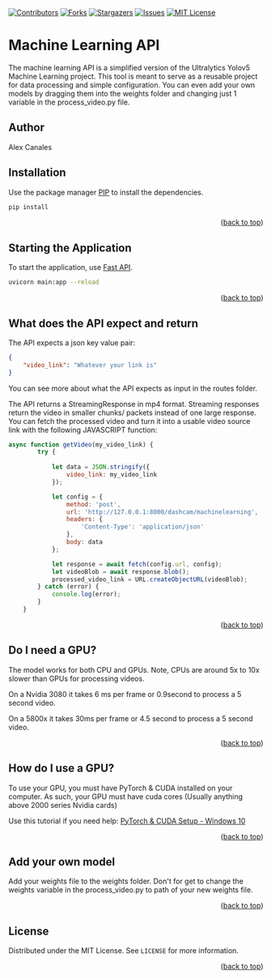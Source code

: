 [![Contributors][contributors-shield]][contributors-url]
[![Forks][forks-shield]][forks-url]
[![Stargazers][stars-shield]][stars-url]
[![Issues][issues-shield]][issues-url]
[![MIT License][license-shield]][license-url]


# Machine Learning API
The machine learning API is a simplified version of the Ultralytics Yolov5 Machine Learning project. This tool is meant to serve as a reusable project for data processing and simple configuration. You can even add your own models by dragging them into the weights folder and changing just 1 variable in the process_video.py file. 

## Author
Alex Canales 

## Installation
Use the package manager [PIP](https://pypi.org/project/pip/) to install the dependencies.

```bash
pip install
```

<p align="right">(<a href="#readme-top">back to top</a>)</p>

## Starting the Application
To start the application, use [Fast API](https://fastapi.tiangolo.com/tutorial/first-steps/).

```bash
uvicorn main:app --reload
```

<p align="right">(<a href="#readme-top">back to top</a>)</p>

## What does the API expect and return
The API expects a json key value pair:
```json
{
    "video_link": "Whatever your link is"
}
```
You can see more about what the API expects as input in the routes folder.

The API returns a StreamingResponse in mp4 format. Streaming responses return the video in smaller chunks/ packets instead of one large response. 
You can fetch the processed video and turn it into a usable video source link with the following JAVASCRIPT function:
```javascript
async function getVideo(my_video_link) {
		try {
			
			let data = JSON.stringify({
				video_link: my_video_link
			});

			let config = {
				method: 'post',
				url: 'http://127.0.0.1:8000/dashcam/machinelearning',
				headers: {
					'Content-Type': 'application/json'
				},
				body: data
			};

			let response = await fetch(config.url, config);
			let videoBlob = await response.blob();
			processed_video_link = URL.createObjectURL(videoBlob);
		} catch (error) {
			console.log(error);
		}
	}
```

<p align="right">(<a href="#readme-top">back to top</a>)</p>


## Do I need a GPU?
The model works for both CPU and GPUs. 
Note, CPUs are around 5x to 10x slower than GPUs for processing videos. 

On a Nvidia 3080 it takes 6 ms per frame or 0.9second to process a 5 second video. 

On a 5800x it takes 30ms per frame or 4.5 second to process a 5 second video. 

<p align="right">(<a href="#readme-top">back to top</a>)</p>

## How do I use a GPU?
To use your GPU, you must have PyTorch & CUDA installed on your computer. As such, your GPU must have cuda cores (Usually anything above 2000 series Nvidia cards)

Use this tutorial if you need help:
[PyTorch & CUDA Setup - Windows 10](https://www.youtube.com/watch?v=GMSjDTU8Zlc)

<p align="right">(<a href="#readme-top">back to top</a>)</p>

## Add your own model
Add your weights file to the weights folder. Don't for get to change the weights variable in the process_video.py to path of your new weights file. 

<p align="right">(<a href="#readme-top">back to top</a>)</p>

<!-- LICENSE -->
## License

Distributed under the MIT License. See `LICENSE` for more information.

<p align="right">(<a href="#readme-top">back to top</a>)</p>



<!-- MARKDOWN LINKS & IMAGES -->
<!-- https://www.markdownguide.org/basic-syntax/#reference-style-links -->
[contributors-shield]: https://img.shields.io/github/contributors/canaleal/YOLOv5-MachineLearning-API-Simplified.svg?style=for-the-badge
[contributors-url]: https://github.com/canaleal/YOLOv5-MachineLearning-API-Simplified/graphs/contributors
[forks-shield]: https://img.shields.io/github/forks/canaleal/YOLOv5-MachineLearning-API-Simplified.svg?style=for-the-badge
[forks-url]: https://github.com/canaleal/YOLOv5-MachineLearning-API-Simplified/network/members
[stars-shield]: https://img.shields.io/github/stars/canaleal/YOLOv5-MachineLearning-API-Simplified.svg?style=for-the-badge
[stars-url]: https://github.com/canaleal/YOLOv5-MachineLearning-API-Simplified/stargazers
[issues-shield]: https://img.shields.io/github/issues/canaleal/YOLOv5-MachineLearning-API-Simplified.svg?style=for-the-badge
[issues-url]: https://github.com/canaleal/YOLOv5-MachineLearning-API-Simplified/issues
[license-shield]: https://img.shields.io/github/license/canaleal/YOLOv5-MachineLearning-API-Simplified.svg?style=for-the-badge
[license-url]: https://raw.githubusercontent.com/canaleal/YOLOv5-MachineLearning-API-Simplified/main/LICENSE
